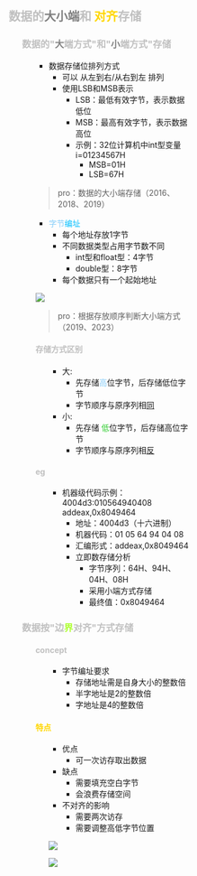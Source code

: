<div style="float: left; width: 64%; padding: 1%;">

##  <span style="color: silver;">数据的<span style="color: gray;">大小端</span>和 <span style="color: Gold;">对齐</span>存储

<ul>

###  <span style="color: silver;">数据的"<span style="color: gray;">大</span>端方式"和"<span style="color: gray;">小</span>端方式"存储

<ul>

- 数据存储位排列方式
  - 可以 从左到右/从右到左 排列
  - 使用LSB和MSB表示
    - LSB：最低有效字节，表示数据低位
    - MSB：最高有效字节，表示数据高位
    - 示例：32位计算机中int型变量i=01234567H
      - MSB=01H
      - LSB=67H

>pro：数据的大小端存储（2016、2018、2019）

- <span style="color: LightSkyBlue;">字节</span><span style="color: deepskyblue;">编址</span>
  - 每个地址存放1字节
  - 不同数据类型占用字节数不同
    - int型和float型：4字节
    - double型：8字节
  - 每个数据只有一个起始地址

![](https://cdn-mineru.openxlab.org.cn/model-mineru/prod/84b38180f8e3e94007c8d5d059202ea50bd801817d21a778faa66e4c344005dc.jpg)

>pro：根据存放顺序判断大小端方式（2019、2023）

####  <span style="color: silver;">存储方式区别

<ul>

- 大:
  - 先存储<span style="color: LightSkyBlue;">高</span>位字节，后存储低位字节
  - 字节顺序与原序列相<u>同</u>
- 小:
  - 先存储 <span style="color: LimeGreen;">低</span>位字节，后存储高位字节
  - 字节顺序与原序列相<u>反</u>

</ul>

####  <span style="color: silver;">eg

<ul>

- 机器级代码示例：4004d3:010564940408 addeax,0x8049464
  - 地址：4004d3（十六进制）
  - 机器代码：01 05 64 94 04 08
  - 汇编形式：addeax,0x8049464
  - 立即数存储分析
    - 字节序列：64H、94H、04H、08H
    - 采用小端方式存储
    - 最终值：0x8049464

</ul>

</ul>

###  <span style="color: silver;">数据按"边<span style="color: GreenYellow;">界</span>对齐"方式存储

<ul>

####  <span style="color: silver;">concept

<ul>

- 字节编址要求
  - 存储地址需是自身大小的整数倍
  - 半字地址是2的整数倍
  - 字地址是4的整数倍

</ul>

####  <span style="color: Gold;">特点

<ul>

- 优点
  - 可一次访存取出数据
- 缺点
  - 需要填充空白字节
  - 会浪费存储空间
- 不对齐的影响
  - 需要两次访存
  - 需要调整高低字节位置

![](https://cdn-mineru.openxlab.org.cn/model-mineru/prod/67830ff4aa95539687716a65b4721775d480669d1061978c1db29d559d02a9d6.jpg)

![](https://cdn-mineru.openxlab.org.cn/model-mineru/prod/d1d6304976238)

</div>
<div style="float: right; width: 26%; padding: 1%;">

</div>
<div style="clear: both;"></div>
